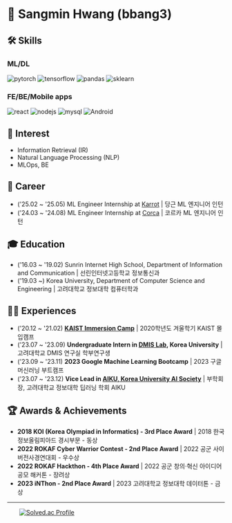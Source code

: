 # 👋 Sangmin Hwang (bbang3)

## 🛠️ Skills
### ML/DL
![pytorch](https://img.shields.io/badge/pytorch-EE4C2C?style=flat-square&logo=pytorch&logoColor=white)
![tensorflow](https://img.shields.io/badge/tensorflow-FF6F00?style=flat-square&logo=tensorflow&logoColor=white)
![pandas](https://img.shields.io/badge/pandas-150458?style=flat-square&logo=pandas&logoColor=white)
![sklearn](https://img.shields.io/badge/sklearn-F7931E?style=flat-square&logo=scikitlearn&logoColor=white)

### FE/BE/Mobile apps
![react](https://img.shields.io/badge/React-61DAFB?style=flat-square&logo=react&logoColor=white)
![nodejs](https://img.shields.io/badge/Node.js-339933?style=flat-square&logo=nodedotjs&logoColor=white)
![mysql](https://img.shields.io/badge/MySQL-4479A1?style=flat-square&logo=mysql&logoColor=white)
![Android](https://img.shields.io/badge/Android-34AB53?style=flat-square&logo=android&logoColor=white)

## 🥰 Interest
- Information Retrieval (IR)
- Natural Language Processing (NLP)
- MLOps, BE

## 🏢 Career
- ('25.02 ~ '25.05) ML Engineer Internship at [Karrot](https://daangn.com) | 당근 ML 엔지니어 인턴
- ('24.03 ~ '24.08) ML Engineer Internship at [Corca](https://corca.team) | 코르카 ML 엔지니어 인턴

## 🎓 Education
- ('16.03 ~ '19.02) Sunrin Internet High School, Department of Information and Communication | 선린인터넷고등학교 정보통신과
- ('19.03 ~) Korea University, Department of Computer Science and Engineering | 고려대학교 정보대학 컴퓨터학과

## 🏃‍♂️ Experiences
- ('20.12 ~ '21.02) **[KAIST Immersion Camp](https://madcamp.io)** | 2020학년도 겨울학기 KAIST 몰입캠프
- ('23.07 ~ '23.09) **Undergraduate Intern in [DMIS Lab](https://dmis.korea.ac.kr), Korea University** | 고려대학교 DMIS 연구실 학부연구생
- ('23.09 ~ '23.11) **2023 Google Machine Learning Bootcamp** | 2023 구글 머신러닝 부트캠프
- ('23.07 ~ '23.12) **Vice Lead in [AIKU, Korea University AI Society](https://github.com/AIKU-Official)** | 부학회장, 고려대학교 정보대학 딥러닝 학회 AIKU

## 🏆 Awards & Achievements
- **2018 KOI (Korea Olympiad in Informatics) - 3rd Place Award** | 2018 한국정보올림피아드 경시부문 - 동상
- **2022 ROKAF Cyber Warrior Contest - 2nd Place Award** | 2022 공군 사이버전사경연대회 - 우수상
- **2022 ROKAF Hackthon - 4th Place Award** | 2022 공군 창의·혁신 아이디어 공모 해커톤 - 장려상
- **2023 iNThon - 2nd Place Award** | 2023 고려대학교 정보대학 데이터톤 - 금상

---
&emsp;&emsp;[![Solved.ac Profile](http://mazassumnida.wtf/api/generate_badge?boj=hsmin920)](https://solved.ac/hsmin920/)

<!--
**bbang3/bbang3** is a ✨ _special_ ✨ repository because its `README.md` (this file) appears on your GitHub profile.

Here are some ideas to get you started:

- 🔭 I’m currently working on ...
- 🌱 I’m currently learning ...
- 👯 I’m looking to collaborate on ...
- 🤔 I’m looking for help with ...
- 💬 Ask me about ...
- 📫 How to reach me: ...
- 😄 Pronouns: ...
- ⚡ Fun fact: ...
-->
